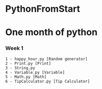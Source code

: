 # PythonFromStart
# One month of python
### Week 1
```
1 - happy_hour.py [Random generator]
2 - Print.py [Print]
3 - String.py 
4 - Variable.py [Variable]
5 - Math.py [Math]
6 - TipCalculator.py [Tip Calculator]

```